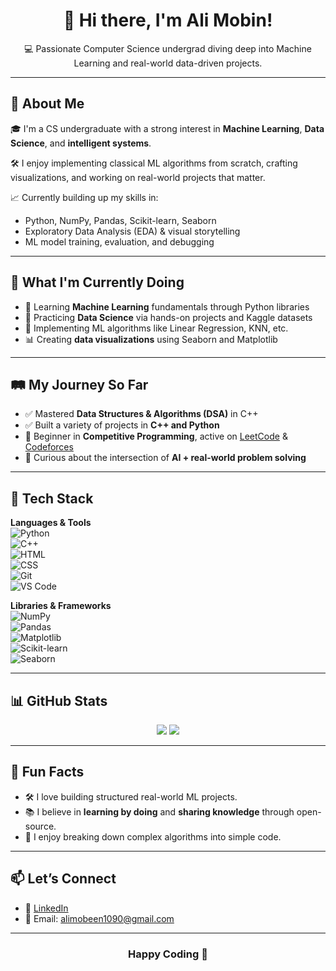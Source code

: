 <h1 align="center">👋 Hi there, I'm Ali Mobin!</h1>

<p align="center">💻 Passionate Computer Science undergrad diving deep into Machine Learning and real-world data-driven projects.</p>

---

## 🌟 About Me

🎓 I'm a CS undergraduate with a strong interest in **Machine Learning**, **Data Science**, and **intelligent systems**.

🛠️ I enjoy implementing classical ML algorithms from scratch, crafting visualizations, and working on real-world projects that matter.

📈 Currently building up my skills in:

- Python, NumPy, Pandas, Scikit-learn, Seaborn
- Exploratory Data Analysis (EDA) & visual storytelling
- ML model training, evaluation, and debugging

---

## 🚀 What I'm Currently Doing

- 📘 Learning **Machine Learning** fundamentals through Python libraries
- 🧠 Practicing **Data Science** via hands-on projects and Kaggle datasets
- 🔨 Implementing ML algorithms like Linear Regression, KNN, etc.
- 📊 Creating **data visualizations** using Seaborn and Matplotlib

---

## 🛤️ My Journey So Far

- ✅ Mastered **Data Structures & Algorithms (DSA)** in C++
- ✅ Built a variety of projects in **C++ and Python**
- 🔰 Beginner in **Competitive Programming**, active on [LeetCode](https://leetcode.com/) & [Codeforces](https://codeforces.com/)
- 🤖 Curious about the intersection of **AI + real-world problem solving**

---

## 💼 Tech Stack

**Languages & Tools**  
![Python](https://img.shields.io/badge/Python-3670A0?logo=python&logoColor=white)  
![C++](https://img.shields.io/badge/C++-00599C?logo=c%2B%2B&logoColor=white)  
![HTML](https://img.shields.io/badge/HTML-E34F26?logo=html5&logoColor=white)  
![CSS](https://img.shields.io/badge/CSS-1572B6?logo=css3&logoColor=white)  
![Git](https://img.shields.io/badge/Git-F05032?logo=git&logoColor=white)  
![VS Code](https://img.shields.io/badge/VS%20Code-007ACC?logo=visual-studio-code&logoColor=white)

**Libraries & Frameworks**  
![NumPy](https://img.shields.io/badge/NumPy-013243?logo=numpy&logoColor=white)  
![Pandas](https://img.shields.io/badge/Pandas-150458?logo=pandas&logoColor=white)  
![Matplotlib](https://img.shields.io/badge/Matplotlib-11557C?logo=python&logoColor=white)  
![Scikit-learn](https://img.shields.io/badge/Scikit--learn-F7931E?logo=scikit-learn&logoColor=white)  
![Seaborn](https://img.shields.io/badge/Seaborn-46B4D9?logo=python&logoColor=white)

---

## 📊 GitHub Stats

<p align="center">
  <img src="https://github-readme-stats.vercel.app/api?username=AliMobin110&show_icons=true&theme=react&count_private=true&hide_title=true" />
  <img src="https://github-readme-stats.vercel.app/api/top-langs/?username=AliMobin110&layout=compact&theme=react" />
</p>

---

## 📌 Fun Facts

- 🛠️ I love building structured real-world ML projects.
- 📚 I believe in **learning by doing** and **sharing knowledge** through open-source.
- 🧪 I enjoy breaking down complex algorithms into simple code.

---

## 📫 Let’s Connect

- 🔗 [LinkedIn](https://pk.linkedin.com/in/ali-mobin-05b5902a5)
- 📧 Email: alimobeen1090@gmail.com

---

<h3 align="center">Happy Coding 🤖</h3>
